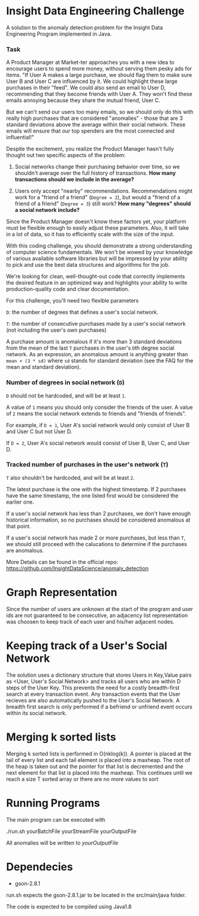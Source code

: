 # Insight Data Engineering Challenge
A solution to the anomaly detection problem for the Insight Data Engineering Program implemented in Java.

### Task

A Product Manager at Market-ter approaches you with a new idea to encourage users to spend more money, without serving them pesky ads for items.
"If User A makes a large purchase, we should flag them to make sure User B and User C are influenced by it. We could highlight these large purchases in their "feed". We could also send an email to User D, recommending that they become friends with User A. They won't find these emails annoying because they share the mutual friend, User C.

But we can't send our users too many emails, so we should only do this with really high purchases that are considered "anomalies" - those that are 3 standard deviations above the average within their social network. These emails will ensure that our top spenders are the most connected and influential!"

Despite the excitement, you realize the Product Manager hasn't fully thought out two specific aspects of the problem:

1. Social networks change their purchasing behavior over time, so we shouldn't average over the full history of transactions. **How many transactions should we include in the average?**

2. Users only accept "nearby" recommendations. Recommendations might work for a "friend of a friend" (`Degree = 2`), but would a "friend of a friend of a friend" (`Degree = 3`) still work? **How many "degrees" should a social network include?**

Since the Product Manager doesn't know these factors yet, your platform must be flexible enough to easily adjust these parameters. Also, it will take in a lot of data, so it has to efficiently scale with the size of the input.

With this coding challenge, you should demonstrate a strong understanding of computer science fundamentals. We won't be wowed by your knowledge of various available software libraries but will be impressed by your ability to pick and use the best data structures and algorithms for the job.

We're looking for clean, well-thought-out code that correctly implements the desired feature in an optimized way and highlights your ability to write production-quality code and clear documentation.

For this challenge, you'll need two flexible parameters 

`D`: the number of degrees that defines a user's social network.

`T`: the number of consecutive purchases made by a user's social network (not including the user's own purchases)

A purchase amount is anomalous if it's more than 3 standard deviations from the mean of the last `T` purchases in the user's `D`th degree social network. As an expression, an anomalous amount is anything greater than `mean + (3 * sd)` where `sd` stands for standard deviation (see the FAQ for the mean and standard deviation). 

### Number of degrees in social network (`D`)
 
`D` should not be hardcoded, and will be at least `1`.

A value of `1` means you should only consider the friends of the user. A value of `2` means the social network extends to friends and "friends of friends".

For example, if `D = 1`, User A's social network would only consist of User B and User C but not User D.

If `D = 2`, User A's social network would consist of User B, User C, and User D.

### Tracked number of purchases in the user's network (`T`)

`T` also shouldn't be hardcoded, and will be at least `2`.

The latest purchase is the one with the highest timestamp. If 2 purchases have the same timestamp, the one listed first would be considered the earlier one.

If a user's social network has less than 2 purchases, we don't have enough historical information, so no purchases should be considered anomalous at that point. 

If a user's social network has made 2 or more purchases, but less than `T`, we should still proceed with the calucations to determine if the purchases are anomalous.

More Details can be found in the official repo: https://github.com/InsightDataScience/anomaly_detection

# Graph Representation
Since the number of users are unknown at the start of the program and user ids are not guaranteed to be consecutive, an adjacency list representation was choosen to keep track of each user and his/her adjacent nodes.  

# Keeping track of a User's Social Network
The solution uses a dictionary structure that stores Users in Key,Value pairs as <User, User's Social Network> and tracks all users who are within D steps of the User Key.  This prevents the need for a costly breadth-first search at every transaction event.  Any transaction events that the User recieves are also automatically pushed to the User's Social Network.  A breadth first search is only performed if a befriend or unfriend event occurs within its social network.

# Merging k sorted lists
Merging k sorted lists is performed in O(nklog(k)).  A pointer is placed at the tail of every list and each tail element is placed into a maxheap.  The root of the heap is taken out and the pointer for that list is decremented and the next element for that list is placed into the maxheap.  This continues until we reach a size T sorted array or there are no more values to sort

# Running Programs
The main program can be executed with

  ./run.sh yourBatchFile yourStreamFile yourOutputFile

All anomalies will be written to _yourOutputFile_

# Dependecies
- gson-2.8.1


run.sh expects the gson-2.8.1.jar to be located in the src/main/java folder.

The code is expected to be compiled using Java1.8

